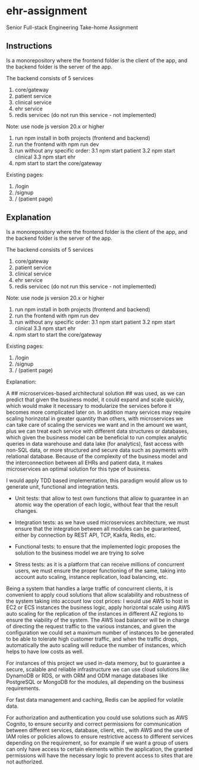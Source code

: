 # ehr-assignment

Senior Full-stack Engineering Take-home Assignment

## Instructions

Is a monorepository where the frontend folder is the client of the app, and the backend folder is the server of the app.

The backend consists of 5 services

1. core/gateway
2. patient service
3. clinical service
4. ehr service
5. redis servicec (do not run this service - not implemented)

Note: use node js version 20.x or higher

1. run npm install in both projects (frontend and backend)
2. run the frontend with npm run dev
3. run without any specific order:
   3.1 npm start patient
   3.2 npm start clinical
   3.3 npm start ehr
4. npm start to start the core/gateway

Existing pages:

1. /login
2. /signup
3. / (patient page)

## Explanation

Is a monorepository where the frontend folder is the client of the app, and the backend folder is the server of the app.

The backend consists of 5 services

1. core/gateway
2. patient service
3. clinical service
4. ehr service
5. redis servicec (do not run this service - not implemented)

Note: use node js version 20.x or higher

1. run npm install in both projects (frontend and backend)
2. run the frontend with npm run dev
3. run without any specific order:
   3.1 npm start patient
   3.2 npm start clinical
   3.3 npm start ehr
4. npm start to start the core/gateway

Existing pages:

1. /login
2. /signup
3. / (patient page)

Explanation:

A ## microservices-based architectural solution ## was used, as we can predict that given the business model, it could expand and scale quickly, which would make it necessary to modularize the services before it becomes more complicated later on. In addition many services may require scaling horinzotal in greater quantity than others, with microservices we can take care of scaling the services we want and in the amount we want, plus we can treat each service with different data structures or databases, which given the business model can be beneficial to run complex analytic queries in data warehouse and data lake (for analytics), fast access with non-SQL data, or more structured and secure data such as payments with relational database. Because of the complexity of the business model and the interconnection between all EHRs and patient data, it makes microservices an optimal solution for this type of business.

I would apply TDD based implementation, this paradigm would allow us to generate unit, functional and integration tests.

- Unit tests: that allow to test own functions that allow to guarantee in an atomic way the operation of each logic, without fear that the result changes.

- Integration tests: as we have used microservices architecture, we must ensure that the integration between all modules can be guaranteed, either by connection by REST API, TCP, Kakfa, Redis, etc.

- Functional tests: to ensure that the implemented logic proposes the solution to the business model we are trying to solve

- Stress tests: as it is a platform that can receive millions of concurrent users, we must ensure the proper functioning of the same, taking into account auto scaling, instance replication, load balancing, etc.

Being a system that handles a large traffic of concurrent clients, it is convenient to apply coud solutions that allow scalability and robustness of the system taking into account low cost prices: I would use AWS to host in EC2 or ECS instances the business logic, apply horizontal scale using AWS auto scaling for the replication of the instances in different AZ regions to ensure the viability of the system. The AWS load balancer will be in charge of directing the request traffic to the various instances, and given the configuration we could set a maximum number of instances to be generated to be able to tolerate high customer traffic, and when the traffic drops, automatically the auto scaling will reduce the number of instances, which helps to have low costs as well.

For instances of this project we used in-data memory, but to guarantee a secure, scalable and reliable infrastructure we can use cloud solutions like DynamoDB or RDS, or with ORM and ODM manage databases like PostgreSQL or MongoDB for the modules, all depending on the business requirements.

For fast data management and caching, Redis can be applied for volatile data.

For authorization and authentication you could use solutions such as AWS Cognito, to ensure security and correct permissions for communication between different services, database, client, etc., with AWS and the use of IAM roles or policies allows to ensure restrictive access to different services depending on the requirement, so for example if we want a group of users can only have access to certain elements within the application, the granted permissions will have the necessary logic to prevent access to sites that are not authorized.
